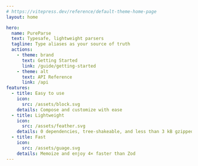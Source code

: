 ```yaml
---
# https://vitepress.dev/reference/default-theme-home-page
layout: home

hero:
  name: PureParse
  text: Typesafe, lightweight parsers
  tagline: Type aliases as your source of truth
  actions:
    - theme: brand
      text: Getting Started
      link: /guide/getting-started
    - theme: alt
      text: API Reference
      link: /api
features:
  - title: Easy to use
    icon:
      src: /assets/block.svg
    details: Compose and customize with ease
  - title: Lightweight
    icon:
      src: /assets/feather.svg
    details: 0 dependencies, tree-shakeable, and less than 3 kB gzipped
  - title: Fast
    icon:
      src: /assets/guage.svg
    details: Memoize and enjoy 4× faster than Zod
---
```


<script setup>
import WithinHero from "/components/WithinHero.vue";
import FlickingCode from "/components/FlickingCode.vue";

</script>

<WithinHero>
    <FlickingCode/>
</WithinHero>

<style lang="scss">
@use 'sass:meta';

@include meta.load-css('@egjs/vue3-flicking/dist/flicking.css');
</style>
